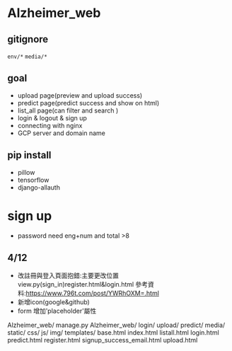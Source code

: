 # Alzheimer_web
## gitignore 
```env/*```
```media/*```
## goal 
* upload page(preview and upload success)
* predict page(predict success and show on html)
* list_all page(can filter and search )
* login & logout & sign up 
* connecting with nginx
* GCP server and domain name
## pip install 
* pillow
* tensorflow
* django-allauth
# sign up
* password need eng+num and total >8

## 4/12
* 改註冊與登入頁面抱錯:主要更改位置view.py(sign_in)register.html&login.html 參考資料:https://www.796t.com/post/YWRhOXM=.html
* 新增icon(google&github)
* form 增加'placeholder'屬性


Alzheimer_web/
    manage.py
    Alzheimer_web/
    login/
    upload/
    predict/
    media/
    static/
        css/
        js/
        img/
    templates/
        base.html
        index.html
        listall.html
        login.html
        predict.html
        register.html
        signup_success_email.html
        upload.html

    


